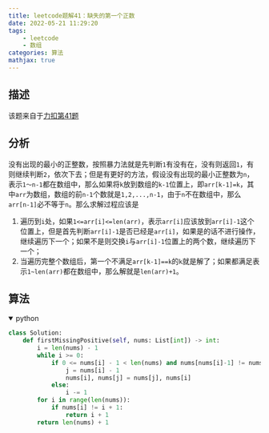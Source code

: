 ```yaml
---
title: leetcode题解41：缺失的第一个正数
date: 2022-05-21 11:29:20
tags:
    - leetcode
    - 数组
categories: 算法
mathjax: true
---
```


## 描述

该题来自于[力扣第41题](https://leetcode.cn/problems/first-missing-positive/)
<!--more-->


## 分析

没有出现的最小的正整数，按照暴力法就是先判断`1`有没有在，没有则返回`1`，有则继续判断`2`，依次下去；但是有更好的方法，假设没有出现的最小正整数为`n`，表示`1～n-1`都在数组中，那么如果将`k`放到数组的`k-1`位置上，即`arr[k-1]=k`，其中`arr`为数组，数组的前`n-1`个数就是`1,2,...,n-1`，由于`n`不在数组中，那么`arr[n-1]`必不等于`n`。那么求解过程应该是
1. 遍历到`i`处，如果`1<=arr[i]<=len(arr)`，表示`arr[i]`应该放到`arr[i]-1`这个位置上，但是首先判断`arr[i]-1`是否已经是`arr[i]`，如果是的话不进行操作，继续遍历下一个；如果不是则交换`i`与`arr[i]-1`位置上的两个数，继续遍历下一个；
2. 当遍历完整个数组后，第一个不满足`arr[k-1]==k`的`k`就是解了；如果都满足表示`1~len(arr)`都在数组中，那么解就是`len(arr)+1`。


## 算法

<details open>
<summary>python</summary>

```python
class Solution:
    def firstMissingPositive(self, nums: List[int]) -> int:
        i = len(nums) - 1
        while i >= 0:
            if 0 <= nums[i] - 1 < len(nums) and nums[nums[i]-1] != nums[i]:
                j = nums[i] - 1
                nums[i], nums[j] = nums[j], nums[i]
            else:
                i -= 1
        for i in range(len(nums)):
            if nums[i] != i + 1:
                return i + 1
        return len(nums) + 1
```
</details>
